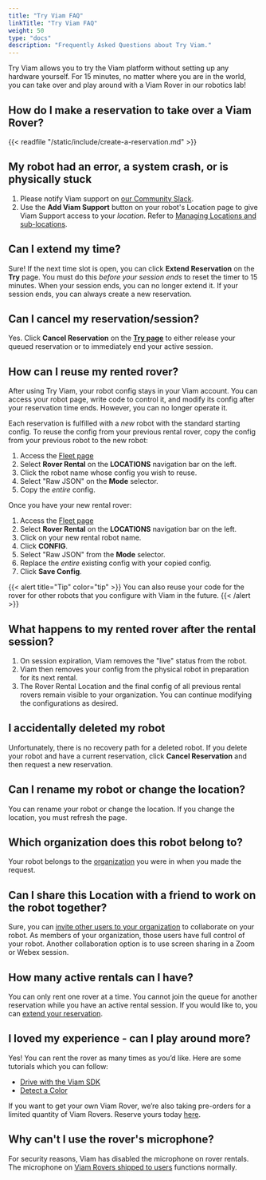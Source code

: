 ```yaml
---
title: "Try Viam FAQ"
linkTitle: "Try Viam FAQ"
weight: 50
type: "docs"
description: "Frequently Asked Questions about Try Viam."
---
```


Try Viam allows you to try the Viam platform without setting up any hardware yourself.
For 15 minutes, no matter where you are in the world, you can take over and play around with a Viam Rover in our robotics lab!

## How do I make a reservation to take over a Viam Rover?

{{< readfile "/static/include/create-a-reservation.md" >}}

## My robot had an error, a system crash, or is physically stuck

1. Please notify Viam support on [our Community Slack](https://join.slack.com/t/viamrobotics/shared_invite/zt-1f5xf1qk5-TECJc1MIY1MW0d6ZCg~Wnw).
2. Use the **Add Viam Support** button on your robot's Location page to give Viam Support access to your *location*.
   Refer to [Managing Locations and sub-locations](/manage/app-usage/#managing-locations-and-sub-locations).

## Can I extend my time?

Sure!
If the next time slot is open, you can click **Extend Reservation** on the **Try** page.
You must do this *before your session ends* to reset the timer to 15 minutes.
When your session ends, you can no longer extend it.
If your session ends, you can always create a new reservation.

## Can I cancel my reservation/session?

Yes.
Click **Cancel Reservation** on the **[Try page](https://app.viam.com/try)** to either release your queued reservation or to immediately end your active session.

## How can I reuse my rented rover?

After using Try Viam, your robot config stays in your Viam account.
You can access your robot page, write code to control it, and modify its config after your reservation time ends.
However, you can no longer operate it.

Each reservation is fulfilled with a *new* robot with the standard starting config.
To reuse the config from your previous rental rover, copy the config from your previous robot to the new robot:

1. Access the [Fleet page](https://app.viam.com/robots)
2. Select **Rover Rental** on the **LOCATIONS** navigation bar on the left.
3. Click the robot name whose config you wish to reuse.
4. Select "Raw JSON" on the **Mode** selector.
5. Copy the *entire* config.

Once you have your new rental rover:

1. Access the [Fleet page](https://app.viam.com/robots)
2. Select **Rover Rental** on the **LOCATIONS** navigation bar on the left.
3. Click on your new rental robot name.
4. Click **CONFIG**.
5. Select "Raw JSON" from the **Mode** selector.
6. Replace the *entire* existing config with your copied config.
7. Click **Save Config**.

{{< alert title="Tip" color="tip" >}}
You can also reuse your code for the rover for other robots that you configure with Viam in the future.
{{< /alert >}}

## What happens to my rented rover after the rental session?

1. On session expiration, Viam removes the "live" status from the robot.
2. Viam then removes your config from the physical robot in preparation for its next rental.
3. The Rover Rental Location and the final config of all previous rental rovers remain visible to your organization.
   You can continue modifying the configurations as desired.

## I accidentally deleted my robot

Unfortunately, there is no recovery path for a deleted robot.
If you delete your robot and have a current reservation, click **Cancel Reservation** and then request a new reservation.

## Can I rename my robot or change the location?

You can rename your robot or change the location.
If you change the location, you must refresh the page.

## Which organization does this robot belong to?

Your robot belongs to the [organization](/manage/app-usage/#navigating-organizations) you were in when you made the request.

## Can I share this Location with a friend to work on the robot together?

Sure, you can [invite other users to your organization](/manage/app-usage/#managing-locations-and-sub-locations) to collaborate on your robot.
As members of your organization, those users have full control of your robot.
Another collaboration option is to use screen sharing in a Zoom or Webex session.

## How many active rentals can I have?

You can only rent one rover at a time.
You cannot join the queue for another reservation while you have an active rental session.
If you would like to, you can [extend your reservation](/try-viam/faq/#can-i-extend-my-time).

## I loved my experience - can I play around more?

Yes! You can rent the rover as many times as you’d like.
Here are some tutorials which you can follow:

- [Drive with the Viam SDK](/tutorials/viam-rover/try-viam-sdk)
- [Detect a Color](/tutorials/viam-rover/try-viam-color-detection)

If you want to get your own Viam Rover, we’re also taking pre-orders for a limited quantity of Viam Rovers.
Reserve yours today [here](http://viam.com/resources/rover?utm_source=slack&utm_medium=social&utm_campaign=try-viam).

## Why can't I use the rover's microphone?

For security reasons, Viam has disabled the microphone on rover rentals.
The microphone on [Viam Rovers shipped to users](/try-viam/rover-resources/) functions normally.
